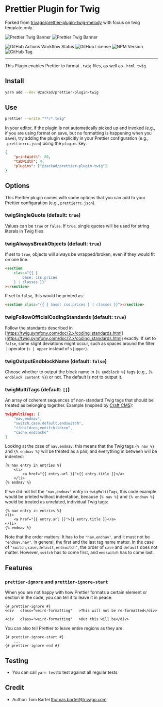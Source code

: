 # Prettier Plugin for Twig

Forked from [trivago/prettier-plugin-twig-melody](https://github.com/trivago/prettier-plugin-twig-melody) with focus on twig template only.

![Prettier Twig Banner](./logo/wide-dark.svg#gh-dark-mode-only)
![Prettier Twig Banner](./logo/wide-light.svg#gh-light-mode-only)

![GitHub Actions Workflow Status](https://img.shields.io/github/actions/workflow/status/zackad/prettier-plugin-twig-melody/ci.yaml?branch=master&style=for-the-badge&logo=github)
![GitHub License](https://img.shields.io/github/license/zackad/prettier-plugin-twig-melody?style=for-the-badge)
![NPM Version](https://img.shields.io/npm/v/%40zackad%2Fprettier-plugin-twig?style=for-the-badge&logo=npm)
![GitHub Tag](https://img.shields.io/github/v/tag/zackad/prettier-plugin-twig-melody?style=for-the-badge)

---

This Plugin enables Prettier to format `.twig` files, as well as `.html.twig`.

## Install

```bash
yarn add --dev @zackad/prettier-plugin-twig
```

## Use

```bash
prettier --write "**/*.twig"
```

In your editor, if the plugin is not automatically picked up and invoked (e.g., if you are using format on save, but no formatting is happening when you save), try adding the plugin explicitly in your Prettier configuration (e.g., `.prettierrc.json`) using the `plugins` key:

```json
{
    "printWidth": 80,
    "tabWidth": 4,
    "plugins": ["@zackad/prettier-plugin-twig"]
}
```

## Options

This Prettier plugin comes with some options that you can add to your Prettier configuration (e.g., `prettierrc.json`).

### twigSingleQuote (default: `true`)

Values can be `true` or `false`. If `true`, single quotes will be used for string literals in Twig files.

### twigAlwaysBreakObjects (default: `true`)

If set to `true`, objects will always be wrapped/broken, even if they would fit on one line:

```html
<section
    class="{{ {
        base: css.prices
    } | classes }}"
></section>
```

If set to `false`, this would be printed as:

```html
<section class="{{ { base: css.prices } | classes }}"></section>
```

### twigFollowOfficialCodingStandards (default: `true`)

Follow the standards described in [https://twig.symfony.com/doc/2.x/coding_standards.html](https://twig.symfony.com/doc/2.x/coding_standards.html) exactly. If set to `false`, some slight deviations might occur, such as spaces around the filter `|` operator (`s | upper` instead of `s|upper`).

### twigOutputEndblockName (default: `false`)

Choose whether to output the block name in `{% endblock %}` tags (e.g., `{% endblock content %}`) or not. The default is not to output it.

### twigMultiTags (default: `[]`)

An array of coherent sequences of non-standard Twig tags that should be treated as belonging together. Example (inspired by [Craft CMS](https://docs.craftcms.com/v2/templating/nav.html)):

```json
twigMultiTags: [
    "nav,endnav",
    "switch,case,default,endswitch",
    "ifchildren,endifchildren",
    "cache,endcache"
]
```

Looking at the case of `nav,endnav`, this means that the Twig tags `{% nav %}` and `{% endnav %}` will be treated as a pair, and everything in between will be indented:

```twig
{% nav entry in entries %}
    <li>
        <a href="{{ entry.url }}">{{ entry.title }}</a>
    </li>
{% endnav %}
```

If we did not list the `"nav,endnav"` entry in `twigMultiTags`, this code example would be printed without indentation, because `{% nav %}` and `{% endnav %}` would be treated as unrelated, individual Twig tags:

```twig
{% nav entry in entries %}
<li>
    <a href="{{ entry.url }}">{{ entry.title }}</a>
</li>
{% endnav %}
```

Note that the order matters: It has to be `"nav,endnav"`, and it must not be `"endnav,nav"`. In general, the first and the last tag name matter. In the case of `"switch,case,default,endswitch"`, the order of `case` and `default` does not matter. However, `switch` has to come first, and `endswitch` has to come last.

## Features

### `prettier-ignore` and `prettier-ignore-start`

When you are not happy with how Prettier formats a certain element or section in the code, you can tell it to leave it in peace:

```
{# prettier-ignore #}
<div   class="weird-formatting"   >This will not be re-formatted</div>

<div   class="weird-formatting"   >But this will be</div>
```

You can also tell Prettier to leave entire regions as they are:

```
{# prettier-ignore-start #}
    ...
{# prettier-ignore-end #}
```

## Testing

-   You can call `yarn test`to test against all regular tests

## Credit

-   Author: Tom Bartel <thomas.bartel@trivago.com>
